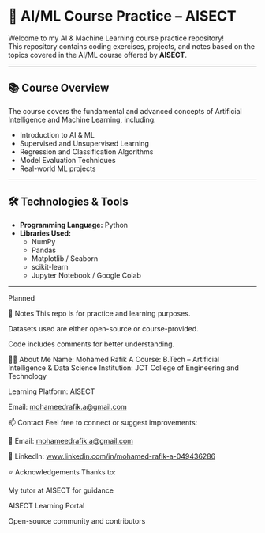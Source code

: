 # 🧠 AI/ML Course Practice – AISECT

Welcome to my AI & Machine Learning course practice repository!  
This repository contains coding exercises, projects, and notes based on the topics covered in the AI/ML course offered by **AISECT**.

---

## 📚 Course Overview

The course covers the fundamental and advanced concepts of Artificial Intelligence and Machine Learning, including:

- Introduction to AI & ML
- Supervised and Unsupervised Learning
- Regression and Classification Algorithms
- Model Evaluation Techniques
- Real-world ML projects

---

## 🛠️ Technologies & Tools

- **Programming Language:** Python
- **Libraries Used:**
  - NumPy
  - Pandas
  - Matplotlib / Seaborn
  - scikit-learn
  - Jupyter Notebook / Google Colab

---
Planned

📌 Notes
This repo is for practice and learning purposes.

Datasets used are either open-source or course-provided.

Code includes comments for better understanding.

🙋‍♂️ About Me
Name: Mohamed Rafik A
Course: B.Tech – Artificial Intelligence & Data Science
Institution: JCT College of Engineering and Technology

Learning Platform: AISECT

Email: mohameedrafik.a@gmail.com

📫 Contact
Feel free to connect or suggest improvements:

📧 Email: mohameedrafik.a@gmail.com

💼 LinkedIn: www.linkedin.com/in/mohamed-rafik-a-049436286

⭐ Acknowledgements
Thanks to:

My tutor at AISECT for guidance

AISECT Learning Portal

Open-source community and contributors


